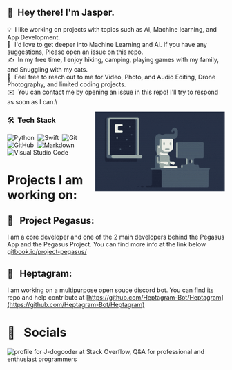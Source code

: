 ## 👋 &nbsp;Hey there! I'm Jasper.

💡 &nbsp;I like working on projects with topics such as Ai, Machine learning, and App Development.\
🌱 &nbsp;I'd love to get deeper into Machine Learning and Ai. If you have any suggestions, Please open an issue on this repo.\
✍️ &nbsp;In my free time, I enjoy hiking, camping, playing games with my family, and Snuggling with my cats.\
💬 &nbsp;Feel free to reach out to me for Video, Photo, and Audio Editing, Drone Photography, and limited coding projects.\
✉️ &nbsp;You can contact me by opening an issue in this repo! I'll try to respond as soon as I can.\

<img alt="Night Coding" src="https://raw.githubusercontent.com/AVS1508/AVS1508/master/assets/Night-Coding.gif" align="right"/>

### 🛠 &nbsp;Tech Stack

![Python](https://img.shields.io/badge/-Python-333333?style=flat&logo=python)&nbsp;
![Swift](https://img.shields.io/badge/-Swift-333333?style=flat&logo=swift)&nbsp;
![Git](https://img.shields.io/badge/-Git-333333?style=flat&logo=git)&nbsp;<br>
![GitHub](https://img.shields.io/badge/-GitHub-333333?style=flat&logo=github)&nbsp;
![Markdown](https://img.shields.io/badge/-Markdown-333333?style=flat&logo=markdown)\
![Visual Studio Code](https://img.shields.io/badge/-Visual%20Studio%20Code-333333?style=flat&logo=visual-studio-code&logoColor=007ACC)&nbsp;

# Projects I am working on:

## 🦄 &nbsp; Project Pegasus:
I am a core developer and one of the 2 main developers behind the Pegasus App and the Pegasus Project. You can find more info at the link below
[gitbook.io/project-pegasus/](https://j-dogcoder.gitbook.io/project-pegasus/)

## 🌋 &nbsp; Heptagram:
I am working on a multipurpose open souce discord bot. You can find its repo and help contribute at [https://github.com/Heptagram-Bot/Heptagram](https://github.com/Heptagram-Bot/Heptagram)

# 🔆 &nbsp; Socials

<img src="https://stackoverflow.com/users/flair/15201146.png?theme=dark" width="208" height="58" alt="profile for J-dogcoder at Stack Overflow, Q&amp;A for professional and enthusiast programmers" title="profile for J-dogcoder at Stack Overflow, Q&amp;A for professional and enthusiast programmers"></a>
